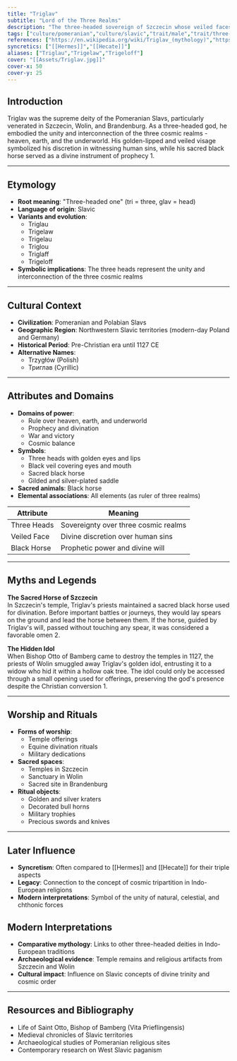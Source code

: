 ```yaml
---
title: "Triglav"
subtitle: "Lord of the Three Realms"
description: "The three-headed sovereign of Szczecin whose veiled faces governed heaven, earth, and the underworld, while his sacred black horse foretold the fate of battles"
tags: ["culture/pomeranian","culture/slavic","trait/male","trait/three-headed","domain/heaven","domain/earth","domain/underworld","domain/prophecy","domain/war","trait/supreme-deity"]
references: ["https://en.wikipedia.org/wiki/Triglav_(mythology)","https://brendan-noble.com/triglav-trzyglow-slavic-three-headed-god-slavic-mythology-saturday/","https://www.mifologia.com/pantheon/slavic-pantheon/triglav-slavic-god/"]
syncretics: ["[[Hermes]]","[[Hecate]]"]
aliases: ["Triglau","Trigelaw","Trigeloff"]
cover: "[[Assets/Triglav.jpg]]"
cover-x: 50
cover-y: 25
---
```

## Introduction
Triglav was the supreme deity of the Pomeranian Slavs, particularly venerated in Szczecin, Wolin, and Brandenburg. As a three-headed god, he embodied the unity and interconnection of the three cosmic realms - heaven, earth, and the underworld. His golden-lipped and veiled visage symbolized his discretion in witnessing human sins, while his sacred black horse served as a divine instrument of prophecy <mcreference link="https://en.wikipedia.org/wiki/Triglav_(mythology)" index="1">1</mcreference>.

---

## Etymology

- **Root meaning**: "Three-headed one" (tri = three, glav = head)
- **Language of origin**: Slavic
- **Variants and evolution**:
  - Triglau
  - Trigelaw
  - Trigelau
  - Triglou
  - Triglaff
  - Trigeloff
- **Symbolic implications**: The three heads represent the unity and interconnection of the three cosmic realms

---

## Cultural Context

- **Civilization**: Pomeranian and Polabian Slavs
- **Geographic Region**: Northwestern Slavic territories (modern-day Poland and Germany)
- **Historical Period**: Pre-Christian era until 1127 CE
- **Alternative Names**:
  - Trzygłów (Polish)
  - Триглав (Cyrillic)
  
---

## Attributes and Domains

- **Domains of power**: 
  - Rule over heaven, earth, and underworld
  - Prophecy and divination
  - War and victory
  - Cosmic balance
- **Symbols**: 
  - Three heads with golden eyes and lips
  - Black veil covering eyes and mouth
  - Sacred black horse
  - Gilded and silver-plated saddle
- **Sacred animals**: Black horse
- **Elemental associations**: All elements (as ruler of three realms)

| Attribute | Meaning |
|-----------|----------|
| Three Heads | Sovereignty over three cosmic realms |
| Veiled Face | Divine discretion over human sins |
| Black Horse | Prophetic power and divine will |

---

## Myths and Legends

**The Sacred Horse of Szczecin**  
In Szczecin's temple, Triglav's priests maintained a sacred black horse used for divination. Before important battles or journeys, they would lay spears on the ground and lead the horse between them. If the horse, guided by Triglav's will, passed without touching any spear, it was considered a favorable omen <mcreference link="https://brendan-noble.com/triglav-trzyglow-slavic-three-headed-god-slavic-mythology-saturday/" index="2">2</mcreference>.

**The Hidden Idol**  
When Bishop Otto of Bamberg came to destroy the temples in 1127, the priests of Wolin smuggled away Triglav's golden idol, entrusting it to a widow who hid it within a hollow oak tree. The idol could only be accessed through a small opening used for offerings, preserving the god's presence despite the Christian conversion <mcreference link="https://en.wikipedia.org/wiki/Triglav_(mythology)" index="1">1</mcreference>.

---

## Worship and Rituals

- **Forms of worship**: 
  - Temple offerings
  - Equine divination rituals
  - Military dedications
- **Sacred spaces**: 
  - Temples in Szczecin
  - Sanctuary in Wolin
  - Sacred site in Brandenburg
- **Ritual objects**:
  - Golden and silver kraters
  - Decorated bull horns
  - Military trophies
  - Precious swords and knives

---

## Later Influence

- **Syncretism**: Often compared to [[Hermes]] and [[Hecate]] for their triple aspects
- **Legacy**: Connection to the concept of cosmic tripartition in Indo-European religions
- **Modern interpretations**: Symbol of the unity of natural, celestial, and chthonic forces

## Modern Interpretations

- **Comparative mythology**: Links to other three-headed deities in Indo-European traditions
- **Archaeological evidence**: Temple remains and religious artifacts from Szczecin and Wolin
- **Cultural impact**: Influence on Slavic concepts of divine trinity and cosmic order

---

## Resources and Bibliography

- Life of Saint Otto, Bishop of Bamberg (Vita Prieflingensis)
- Medieval chronicles of Slavic territories
- Archaeological studies of Pomeranian religious sites
- Contemporary research on West Slavic paganism